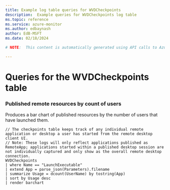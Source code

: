 ```yaml
---
title: Example log table queries for WVDCheckpoints
description:  Example queries for WVDCheckpoints log table
ms.topic: reference
ms.service: azure-monitor
ms.author: edbaynash
author: EdB-MSFT
ms.date: 02/18/2024

# NOTE:  This content is automatically generated using API calls to Azure. Any edits made on these files will be overwritten in the next run of the script. 

---
```


# Queries for the WVDCheckpoints table


### Published remote resources by count of users  


Produces a bar chart of published resources by the number of users that have launched them.  

```query
// The checkpoints table keeps track of any individual remote application or desktop a user has started from the remote desktop client UI. 
// Note: These logs will only reflect applications published as RemoteApp; applications started within a published desktop session are not individually captured and only show as the overall remote desktop connection.
WVDCheckpoints  
| where Name == "LaunchExecutable" 
| extend App = parse_json(Parameters).filename 
| summarize Usage = dcount(UserName) by tostring(App) 
| sort by Usage desc 
| render barchart
```

